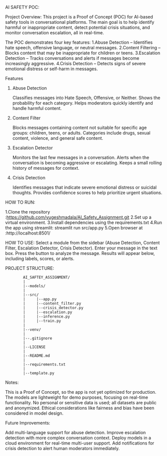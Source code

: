 AI SAFETY POC:

Project Overview:
This project is a Proof of Concept (POC) for AI-based safety tools in conversational platforms. The main goal is to help identify harmful or inappropriate content, detect potential crisis situations, and monitor conversation escalation, all in real-time.

The POC demonstrates four key features:
1.Abuse Detection – Identifies hate speech, offensive language, or neutral messages.
2.Content Filtering – Blocks content that may be inappropriate for children or teens.
3.Escalation Detection – Tracks conversations and alerts if messages become increasingly aggressive.
4.Crisis Detection – Detects signs of severe emotional distress or self-harm in messages.

Features
1. Abuse Detection

   Classifies messages into Hate Speech, Offensive, or Neither.
   Shows the probability for each category.
   Helps moderators quickly identify and handle harmful content.

2. Content Filter

   Blocks messages containing content not suitable for specific age groups: children, teens, or adults.
   Categories include drugs, sexual content, violence, and general safe content.

3. Escalation Detector

   Monitors the last few messages in a conversation.
   Alerts when the conversation is becoming aggressive or escalating.
   Keeps a small rolling history of messages for context.

4. Crisis Detection

   Identifies messages that indicate severe emotional distress or suicidal thoughts.
   Provides confidence scores to help prioritize urgent situations.

HOW TO RUN:

1.Clone the repository :https://github.com/yugeshmadala/AI_Safety_Assignment.git
2.Set up a virtual environment.
3.Install dependencies using the requirements.txt 
4.Run the app using streamlit: streamlit run src/app.py 
5.Open browser at :http://localhost:8501/

HOW TO USE:
   Select a module from the sidebar (Abuse Detection, Content Filter, Escalation Detector, Crisis Detector).
   Enter your message in the text box.
   Press the button to analyze the message.
   Results will appear below, including labels, scores, or alerts.

PROJECT STRUCTURE:

            AI_SAFTEY_ASSIGNMENT/
            |
            |--models/
            |
            |--src/
            |     |--app.py
            |     |--content_filter.py
            |     |--crisis_detector.py
            |     |--escalation.py
            |     |--inference.py
            |     |--train.py
            |
            |--venv/
            |
            |--.gitignore
            |
            |--LICENSE
            |
            |--README.md
            |
            |--requirements.txt
            |
            |--template.py

Notes:

   This is a Proof of Concept, so the app is not yet optimized for production.
   The models are lightweight for demo purposes, focusing on real-time functionality.
   No personal or sensitive data is used; all datasets are public and anonymized.
   Ethical considerations like fairness and bias have been considered in model design.

Future Improvements:

   Add multi-language support for abuse detection.
   Improve escalation detection with more complex conversation context.
   Deploy models in a cloud environment for real-time multi-user support.
   Add notifications for crisis detection to alert human moderators immediately.



            


        



